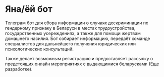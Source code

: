 # Яна/ёй бот

Телеграм бот для сбора информации о случаях дескриминации по гендерному признаку в Беларуси в местах трудоустройства,
государственных усереждениях, а также для помощи жертвам домашнего насилия. Бот собирает информацию, передаёт
команде специалистов для дальнейшего получения юридических или психологических консультаций.

Также делает возможным регистрацию и предоставляет рассылку о предстоящих онлайн мероприятиях с выдающимися беларусками (Еще разработке).
